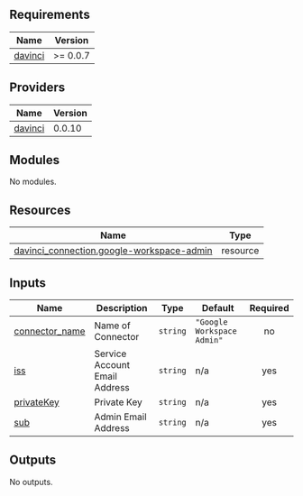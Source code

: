 <!-- BEGIN_TF_DOCS -->
## Requirements

| Name | Version |
|------|---------|
| <a name="requirement_davinci"></a> [davinci](#requirement\_davinci) | >= 0.0.7 |

## Providers

| Name | Version |
|------|---------|
| <a name="provider_davinci"></a> [davinci](#provider\_davinci) | 0.0.10 |

## Modules

No modules.

## Resources

| Name | Type |
|------|------|
| [davinci_connection.google-workspace-admin](https://registry.terraform.io/providers/samir-gandhi/davinci/latest/docs/resources/connection) | resource |

## Inputs

| Name | Description | Type | Default | Required |
|------|-------------|------|---------|:--------:|
| <a name="input_connector_name"></a> [connector\_name](#input\_connector\_name) | Name of Connector | `string` | `"Google Workspace Admin"` | no |
| <a name="input_iss"></a> [iss](#input\_iss) | Service Account Email Address | `string` | n/a | yes |
| <a name="input_privateKey"></a> [privateKey](#input\_privateKey) | Private Key | `string` | n/a | yes |
| <a name="input_sub"></a> [sub](#input\_sub) | Admin Email Address | `string` | n/a | yes |

## Outputs

No outputs.
<!-- END_TF_DOCS -->